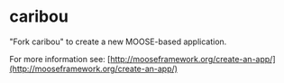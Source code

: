 caribou
=====

"Fork caribou" to create a new MOOSE-based application.

For more information see: [http://mooseframework.org/create-an-app/](http://mooseframework.org/create-an-app/)
